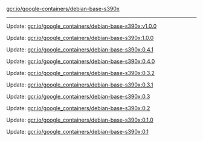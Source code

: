 [gcr.io/google-containers/debian-base-s390x](https://hub.docker.com/r/cruse/debian-base-s390x/tags/) 

----
Update: [gcr.io/google_containers/debian-base-s390x:v1.0.0](https://hub.docker.com/r/cruse/debian-base-s390x/tags/)

Update: [gcr.io/google_containers/debian-base-s390x:1.0.0](https://hub.docker.com/r/cruse/debian-base-s390x/tags/)

Update: [gcr.io/google_containers/debian-base-s390x:0.4.1](https://hub.docker.com/r/cruse/debian-base-s390x/tags/)

Update: [gcr.io/google_containers/debian-base-s390x:0.4.0](https://hub.docker.com/r/cruse/debian-base-s390x/tags/)

Update: [gcr.io/google_containers/debian-base-s390x:0.3.2](https://hub.docker.com/r/cruse/debian-base-s390x/tags/)

Update: [gcr.io/google_containers/debian-base-s390x:0.3.1](https://hub.docker.com/r/cruse/debian-base-s390x/tags/)

Update: [gcr.io/google_containers/debian-base-s390x:0.3](https://hub.docker.com/r/cruse/debian-base-s390x/tags/)

Update: [gcr.io/google_containers/debian-base-s390x:0.2](https://hub.docker.com/r/cruse/debian-base-s390x/tags/)

Update: [gcr.io/google_containers/debian-base-s390x:0.1.0](https://hub.docker.com/r/cruse/debian-base-s390x/tags/)

Update: [gcr.io/google_containers/debian-base-s390x:0.1](https://hub.docker.com/r/cruse/debian-base-s390x/tags/)

